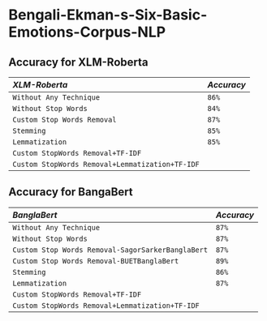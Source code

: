 # Bengali-Ekman-s-Six-Basic-Emotions-Corpus-NLP

## Accuracy for XLM-Roberta

|  *XLM-Roberta*    | *Accuracy*             |
| :--------           | :------------------------- |
|  `Without Any Technique`       |  `86%`|
|  `Without Stop Words`       | `84%` |
|  `Custom Stop Words Removal`       | `87%` |
|  `Stemming`       | `85%` |
|  `Lemmatization`       | `85%` |
|  `Custom StopWords Removal+TF-IDF`       |  |
|  `Custom StopWords Removal+Lemmatization+TF-IDF`       |  |


                    
## Accuracy for BangaBert

|  *BanglaBert*    | *Accuracy*             |
| :--------           | :------------------------- |
|  `Without Any Technique`       |  `87%`|
|  `Without Stop Words`       | `87%` |
|  `Custom Stop Words Removal-SagorSarkerBanglaBert`       | `87%` |
|  `Custom Stop Words Removal-BUETBanglaBert`       | `89%` |
|  `Stemming`       | `86%` |
|  `Lemmatization`       | `87%` |
|  `Custom StopWords Removal+TF-IDF`       |  |
|  `Custom StopWords Removal+Lemmatization+TF-IDF`       |  |



